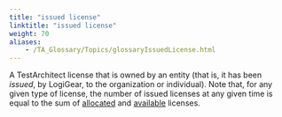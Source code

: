 ```yaml
--- 
title: "issued license"
linktitle: "issued license"
weight: 70
aliases: 
    - /TA_Glossary/Topics/glossaryIssuedLicense.html
---
```


A TestArchitect license that is owned by an entity \(that is, it has been *issued*, by LogiGear, to the organization or individual\). Note that, for any given type of license, the number of issued licenses at any given time is equal to the sum of [allocated](/TA_Glossary/Topics/glossaryAllocatedLicense.html) and [available](/TA_Glossary/Topics/glossaryAvailableLicense.html) licenses.

